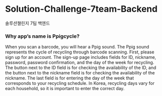 # Solution-Challenge-7team-Backend
솔루션챌린지 7팀 백엔드
<br>
### Why app’s name is Ppigcycle?
When you scan a barcode, you will hear a Ppig sound. The Ppig sound represents the cycle of recycling through barcode scanning.
First, please sign up for an account. The sign-up page includes fields for ID, nickname, password, password confirmation, and the day of the week for recycling. The button next to the ID field is for checking the availability of the ID, and the button next to the nickname field is for checking the availability of the nickname. The last field is for entering the day of the week that corresponds to your recycling schedule. In Korea, recycling days vary for each household, so it is important to enter the correct day.
